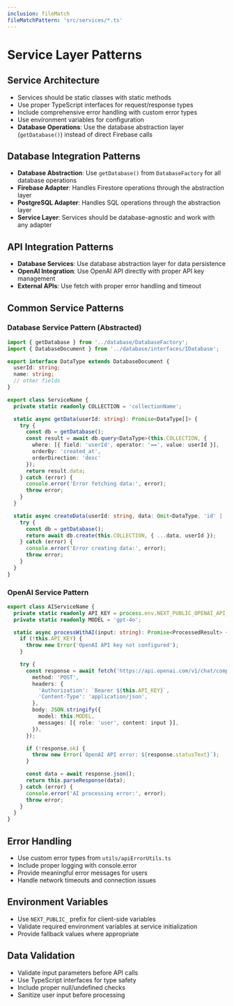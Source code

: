 ```yaml
---
inclusion: fileMatch
fileMatchPattern: 'src/services/*.ts'
---
```


# Service Layer Patterns

## Service Architecture
- Services should be static classes with static methods
- Use proper TypeScript interfaces for request/response types
- Include comprehensive error handling with custom error types
- Use environment variables for configuration
- **Database Operations**: Use the database abstraction layer (`getDatabase()`) instead of direct Firebase calls

## Database Integration Patterns
- **Database Abstraction**: Use `getDatabase()` from `DatabaseFactory` for all database operations
- **Firebase Adapter**: Handles Firestore operations through the abstraction layer
- **PostgreSQL Adapter**: Handles SQL operations through the abstraction layer
- **Service Layer**: Services should be database-agnostic and work with any adapter

## API Integration Patterns
- **Database Services**: Use database abstraction layer for data persistence
- **OpenAI Integration**: Use OpenAI API directly with proper API key management
- **External APIs**: Use fetch with proper error handling and timeout

## Common Service Patterns

### Database Service Pattern (Abstracted)
```typescript
import { getDatabase } from '../database/DatabaseFactory';
import { DatabaseDocument } from '../database/interfaces/IDatabase';

export interface DataType extends DatabaseDocument {
  userId: string;
  name: string;
  // other fields
}

export class ServiceName {
  private static readonly COLLECTION = 'collectionName';

  static async getData(userId: string): Promise<DataType[]> {
    try {
      const db = getDatabase();
      const result = await db.query<DataType>(this.COLLECTION, {
        where: [{ field: 'userId', operator: '==', value: userId }],
        orderBy: 'created_at',
        orderDirection: 'desc'
      });
      return result.data;
    } catch (error) {
      console.error('Error fetching data:', error);
      throw error;
    }
  }

  static async createData(userId: string, data: Omit<DataType, 'id' | 'created_at' | 'updated_at'>): Promise<string> {
    try {
      const db = getDatabase();
      return await db.create(this.COLLECTION, { ...data, userId });
    } catch (error) {
      console.error('Error creating data:', error);
      throw error;
    }
  }
}
```

### OpenAI Service Pattern
```typescript
export class AIServiceName {
  private static readonly API_KEY = process.env.NEXT_PUBLIC_OPENAI_API_KEY;
  private static readonly MODEL = 'gpt-4o';

  static async processWithAI(input: string): Promise<ProcessedResult> {
    if (!this.API_KEY) {
      throw new Error('OpenAI API key not configured');
    }

    try {
      const response = await fetch('https://api.openai.com/v1/chat/completions', {
        method: 'POST',
        headers: {
          'Authorization': `Bearer ${this.API_KEY}`,
          'Content-Type': 'application/json',
        },
        body: JSON.stringify({
          model: this.MODEL,
          messages: [{ role: 'user', content: input }],
        }),
      });

      if (!response.ok) {
        throw new Error(`OpenAI API error: ${response.statusText}`);
      }

      const data = await response.json();
      return this.parseResponse(data);
    } catch (error) {
      console.error('AI processing error:', error);
      throw error;
    }
  }
}
```

## Error Handling
- Use custom error types from `utils/apiErrorUtils.ts`
- Include proper logging with console.error
- Provide meaningful error messages for users
- Handle network timeouts and connection issues

## Environment Variables
- Use `NEXT_PUBLIC_` prefix for client-side variables
- Validate required environment variables at service initialization
- Provide fallback values where appropriate

## Data Validation
- Validate input parameters before API calls
- Use TypeScript interfaces for type safety
- Include proper null/undefined checks
- Sanitize user input before processing